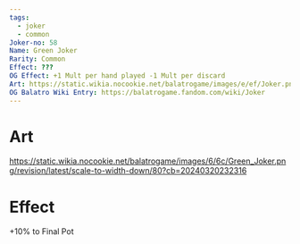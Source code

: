 ```yaml
---
tags:
  - joker
  - common
Joker-no: 58
Name: Green Joker
Rarity: Common
Effect: ???
OG Effect: +1 Mult per hand played -1 Mult per discard
Art: https://static.wikia.nocookie.net/balatrogame/images/e/ef/Joker.png/revision/latest?cb=20230925003651
OG Balatro Wiki Entry: https://balatrogame.fandom.com/wiki/Joker
---
```

# Art
https://static.wikia.nocookie.net/balatrogame/images/6/6c/Green_Joker.png/revision/latest/scale-to-width-down/80?cb=20240320232316



# Effect
+10% to Final Pot